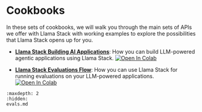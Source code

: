 # Cookbooks

In these sets of cookbooks, we will walk you through the main sets of APIs we offer with Llama Stack with working examples to explore the possibilities that Llama Stack opens up for you.


- [**Llama Stack Building AI Applications**](../building_applications/index.md): How you can build LLM-powered agentic applications using Llama Stack. [![Open In Colab](https://colab.research.google.com/assets/colab-badge.svg)](https://colab.research.google.com/drive/1F2ksmkoGQPa4pzRjMOE6BXWeOxWFIW6n?usp=sharing)


- [**Llama Stack Evaluations Flow**](evals.md): How you can use Llama Stack for running evaluations on your LLM-powered applications. [![Open In Colab](https://colab.research.google.com/assets/colab-badge.svg)](https://colab.research.google.com/drive/10CHyykee9j2OigaIcRv47BKG9mrNm0tJ?usp=sharing)

```{toctree}
:maxdepth: 2
:hidden:
evals.md
```
